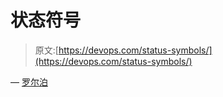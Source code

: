 # 状态符号

> 原文:[https://devops.com/status-symbols/](https://devops.com/status-symbols/)

— [罗尔泊](https://devops.com/author/breselman/)